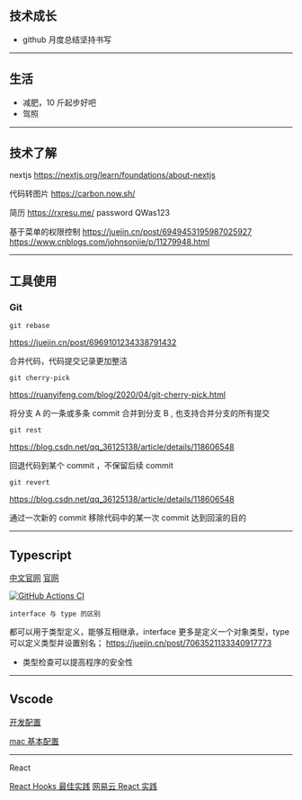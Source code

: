 ## 技术成长

- github 月度总结坚持书写

---

## 生活

- 减肥，10 斤起步好吧
- 驾照

---

## 技术了解

nextjs
https://nextjs.org/learn/foundations/about-nextjs

代码转图片
https://carbon.now.sh/

简历
https://rxresu.me/
password QWas123

基于菜单的权限控制
https://juejin.cn/post/6949453195987025927
https://www.cnblogs.com/johnsonjie/p/11279948.html

---

## 工具使用

### Git

`git rebase`

https://juejin.cn/post/6969101234338791432

合并代码，代码提交记录更加整洁

`git cherry-pick`

https://ruanyifeng.com/blog/2020/04/git-cherry-pick.html

将分支 A 的一条或多条 commit 合并到分支 B , 也支持合并分支的所有提交

`git rest`

https://blog.csdn.net/qq_36125138/article/details/118606548

回退代码到某个 commit ，不保留后续 commit

`git revert`

https://blog.csdn.net/qq_36125138/article/details/118606548

通过一次新的 commit 移除代码中的某一次 commit 达到回滚的目的

---

## Typescript

[中文官网](https://www.tslang.cn/docs/home.html)
[官网](https://www.typescriptlang.org/zh/docs/)

[![GitHub Actions CI](https://badge.fury.io/js/typescript.svg)](https://www.npmjs.com/package/typescript)

`interface 与 type 的区别`

都可以用于类型定义，能够互相继承，interface 更多是定义一个对象类型，type 可以定义类型并设置别名；
https://juejin.cn/post/7063521133340917773

- 类型检查可以提高程序的安全性

---

## Vscode

[开发配置](https://www.yuque.com/lijinke/blog/fyi2vl)

[mac 基本配置](https://www.sorrycc.com/posts/macbook-pro-configuration-from-zero)

---

React

[React Hooks 最佳实践](https://juejin.cn/post/7141689678716993573#heading-7)
[网易云 React 实践](https://zhuanlan.zhihu.com/p/142735113)
